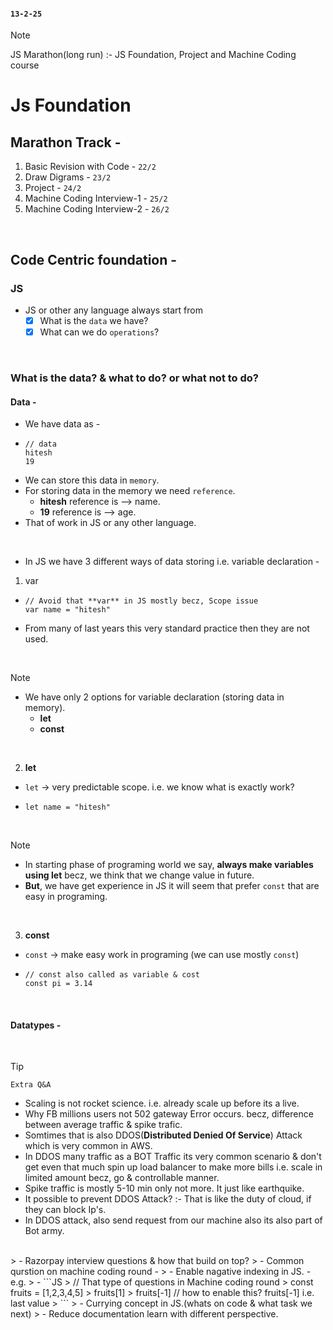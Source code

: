 #### `13-2-25`

> [!NOTE]
> JS Marathon(long run) :- JS Foundation, Project and Machine Coding course

# Js Foundation


## Marathon Track -
1. Basic Revision with Code - `22/2`
2. Draw Digrams - `23/2`
3. Project - `24/2`
4. Machine Coding Interview-1 - `25/2`
5. Machine Coding Interview-2 - `26/2`

<br>

## Code Centric foundation - 

### JS
- JS or other any language always start from
  - [x] What is the `data` we have?
  - [x] What can we do `operations`?

<br>

### What is the data? & what to do? or what not to do?

#### Data -

- We have data as -
- ```JS
  // data
  hitesh
  19
  ```
- We can store this data in `memory`.
- For storing data in the memory we need `reference`.
  - **hitesh** reference is --> name.
  - **19** reference is --> age.
- That of work in JS or any other language.
<br>

- In JS we have 3 different ways of data storing i.e. variable declaration -

1. var  
- ```JS
  // Avoid that **var** in JS mostly becz, Scope issue
  var name = "hitesh"
  ```
- From many of last years this very standard practice then they are not used.
<br>

> [!NOTE]
> - We have only 2 options for variable declaration (storing data in memory).
>   - **let**
>   - **const**

<br>

2. **let**
-  `let` -> very predictable scope. i.e. we know what is exactly work?
-  ```JS
   let name = "hitesh"
   ```

<br>

> [!NOTE]
> - In starting phase of programing world we say, **always make variables using let** becz, we think that we change value in future.
> - **But**, we have get experience in JS it will seem that prefer `const` that are easy in programing.

<br>

3. **const**
- `const` -> make easy work in programing (we can use mostly `const`)
-  ```JS
   // const also called as variable & cost
   const pi = 3.14
   ```

<br>

#### Datatypes -
   
  











<br>

> [!TIP]
> `Extra Q&A`
> - Scaling is not rocket science. i.e. already scale up before its a live.
> - Why FB millions users not 502 gateway Error occurs. becz, difference between average traffic & spike trafic.
> - Somtimes that is also DDOS(**Distributed Denied Of Service**) Attack which is very common in AWS.
> - In DDOS many traffic as a BOT Traffic its very common scenario & don't get even that much spin up load balancer to make more bills i.e. scale in limited amount becz, go & controllable manner.
> - Spike traffic is mostly 5-10 min only not more. It just like earthquike.
> - It possible to prevent DDOS Attack? :- That is like the duty of cloud, if they can block Ip's.
> - In DDOS attack, also send request from our machine also its also part of Bot army.
<br>
> - Razorpay interview questions & how that build on top?
> - Common qurstion on machine coding round -
>   - Enable nagative indexing in JS. - e.g.
>   - ```JS
>     // That type of questions in Machine coding round
>     const fruits = [1,2,3,4,5]
>     fruits[1]
>     fruits[-1]  // how to enable this? fruits[-1] i.e. last value
>     ```
>  - Currying concept in JS.(whats on code & what task we next)
>  - Reduce documentation learn with different perspective.
